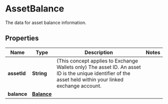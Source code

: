 

# AssetBalance

The data for asset balance information.

## Properties

| Name | Type | Description | Notes |
|------------ | ------------- | ------------- | -------------|
|**assetId** | **String** | (This concept applies to Exchange Wallets only) The asset ID. An asset ID is the unique identifier of the asset held within your linked exchange account. |  |
|**balance** | [**Balance**](Balance.md) |  |  |



